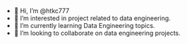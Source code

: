 - 👋 Hi, I’m @htkc777
- 👀 I’m interested in project related to data engineering.
- 🌱 I’m currently learning Data Engineering topics.
- 💞️ I’m looking to collaborate on data engineering projects.

<!---
htkc777/htkc777 is a ✨ special ✨ repository because its `README.md` (this file) appears on your GitHub profile.
You can click the Preview link to take a look at your changes.
--->
